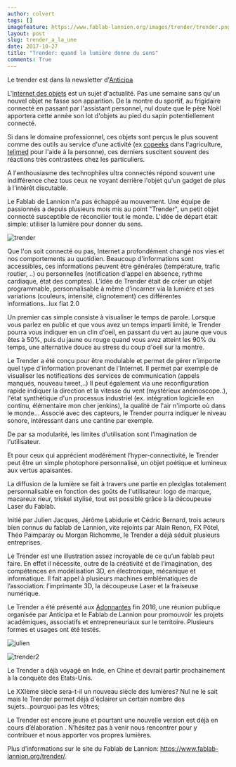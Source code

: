 ```yaml
---
author: colvert
tags: []
imagefeature: https://www.fablab-lannion.org/images/trender/trender.png
layout: post
slug: trender_a_la_une
date: 2017-10-27
title: "Trender: quand la lumière donne du sens"
comments: True
---
```


Le trender est dans la newsletter d'[Anticipa](https://www.technopole-anticipa.com/Le-Trender-du-Fablab-quand-la-lumiere-donne-du-sens.html)

L'[Internet des objets](https://fr.wikipedia.org/wiki/Internet_des_objets) est un sujet d'actualité. Pas une semaine sans qu'un nouvel objet ne fasse son apparition. 
De la montre du sportif, au frigidaire connecté en passant par l'assistant personnel, nul doute que le père Noël apportera cette année son lot d'objets au pied du sapin potentiellement connecté.

Si dans le domaine professionnel, ces objets sont perçus le plus souvent comme des outils au service d'une activité (ex [copeeks](https://copeeks.fr/fr/) dans l'agriculture, [telimed](https://telimed.fr/) pour l'aide à la personne), ces derniers suscitent souvent des réactions très contrastées chez les particuliers.

A l'enthousiasme des technophiles ultra connectés répond souvent une indifférence chez tous ceux ne voyant derrière l'objet qu'un gadget de plus à l'intérêt discutable.

Le Fablab de Lannion n'a pas échappé au mouvement. Une équipe de passionnés a depuis plusieurs mois mis au point "Trender", un petit objet connecté susceptible de réconcilier tout le monde. 
L'idée de départ était simple: utiliser la lumière pour donner du sens.

![trender](https://lh3.googleusercontent.com/bkRPhAUmA1r144kUNzBRx-KY8-crNbtgIoVtOzlUOgcJpTQCuRQJEYZSr5XEx3bcYim-_OGy52SbBQjguOxybuiGfMh2uIKxS8FugxGR0rgBc5TAiz02TR6BNCfpZP6Qu1yUjhy8G6jZNnV7KT0qV4WLF3LH6nOnp2FF_2tz_-NPBeHfAp202e1XXQCOQzqK8INXXD8oDVfrxX-Wo47tcKrcfX6ETcunABuV0u_xHkS_3xpCJpRJmzGZCC0C6ogvAeso9sHfGulF-SIgXYpY9krN0D53im1cnsNVAhbfmaeqC3q4XJ8S_LWov50sQzuNy9FqRcy1GAnzgLt59kpWbD320afXpN4TAqhQTrw3RQp9U-8hU9kCrUsAqF-lOBw1PARKBN_IGIQpjew86KpM7tGB8R7LC-rab4Jsbsh12zCOssVah4xF2MvywYckss7uf3G4N65npKm8cK2OTfeIio8Jf18qcR5Jarc-aJ-E2LU3d-TI7iQ1PEwXaxi61GEP2vmw0iZ3SPYMg189_D1ploylCsNW36iRWZu1wlx5QEps3BuqbZSMnBpg1NNj2E-YYzDp_njkSkm1eCyB3W3sC32PWBH8NW6gLwnesCXppQg=w503-h342-no)

Que l'on soit connecté ou pas, Internet a profondément changé nos vies et nos comportements au quotidien. Beaucoup d'informations sont accessibles, ces informations peuvent être générales (température, trafic routier, ..) ou personnelles (notification d'appel en absence, rythme cardiaque, état des comptes). 
L'idée de Trender était de créer un objet programmable, personnalisable à même d'incarner via la lumière et ses variations (couleurs, intensité, clignotement) ces différentes informations...lux fiat 2.0

Un premier cas simple consiste à visualiser le temps de parole. Lorsque vous parlez en public et que vous avez un temps imparti limité, le Trender pourra vous indiquer en un clin d'oeil, en passant du vert au jaune que vous êtes à 50%, puis du jaune ou rouge quand vous avez atteint les 90% du temps, une alternative douce au stress du coup d'oeil sur la montre.

Le Trender a été conçu pour être modulable et permet de gérer n'importe quel type d'information provenant de l'Internet. Il permet par exemple de visualiser les notifications des services de communication (appels manqués, nouveau tweet,..) 
Il peut également via une reconfiguration rapide indiquer la direction et la vitesse du vent (mystérieux anémoscope..), l'état synthétique d'un processus industriel (ex. intégration logicielle en continu, élémentaire mon cher jenkins), la qualité de l'air n'importe où dans le monde...
Associé avec des capteurs, le Trender pourra indiquer le niveau sonore, intéressant dans une cantine par exemple.

De par sa modularité, les limites d'utilisation sont l'imagination de l'utilisateur.

Et pour ceux qui apprécient modérément l’hyper-connectivité, le Trender peut être un simple photophore personnalisé, un objet poétique et lumineux aux vertus apaisantes.

La diffusion de la lumière se fait à travers une partie en plexiglas totalement personnalisable en fonction des goûts de l'utilisateur: logo de marque, macareux rieur, triskel stylisé, tout est possible grâce à la découpeuse Laser du Fablab.

Initié par Julien Jacques, Jérôme Labidurie et Cédric Bernard, trois acteurs bien connus du fablab de Lannion, vite rejoints par Alain Renon, FX Pôtel, Théo Paimparay ou Morgan Richomme, le Trender a déjà séduit plusieurs entreprises.

Le Trender est une illustration assez incroyable de ce qu’un fablab peut faire. En effet il nécessite, outre de la créativité et de l’imagination, des compétences en modélisation 3D, en électronique, mécanique et informatique. Il fait appel à plusieurs machines emblématiques de l’association: l’imprimante 3D, la découpeuse Laser et la fraiseuse numérique. 

Le Trender a été présenté aux [Adonnantes](https://wiki.fablab-lannion.org/index.php?title=Adonnantes) fin 2016, une réunion publique organisée par Anticipa et le Fablab de Lannion pour promouvoir les projets académiques, associatifs et entrepreneuriaux sur le territoire. Plusieurs formes et usages ont été testés.

![julien](https://lh3.googleusercontent.com/IxvcTI4jbiipcIQ6GEkicXxqx3Fi5VpxgOQpCHG5s9UXdumgoJB_9dsjeffMrCqk2WZj9pNewavikbMZTZ2eKSxpKA32FsxrogEmgtOB6NjXzbpZ9BolCMBqh1tGMsgadlz5A4btEpAZ1kPNg93Zo0787byJZecKONPOdhrP2VUqqciG5XIjczdXUwUfbed0oXLgL-Ep5FoQNzZIZomGs886ciqV0rRp15lArvQ8X-Iks4isoacz2lTnFXpZ0aK0IbXjF_BjlUv3T7sXlsI2nkEQHIie9EqHw-pm0Fry1_oxkh9vQhSWH69-3KXsT0iC6Wce2elM0TDWSn2kHQ-7GfEEsbqV1vO-0Etcvom0hGYWmas2g23YyHkA39KEHiEr2We2BESoSQUclq_aR-v2EjUwb7t7Zp8uDXbIPJdn89EmlrOgIvn3jUDNYhCSBcPbzjBDTnp7SpZah_5mmBaObS94QYWx70X_CfSXCWM7h2SrwYgf1p7bMhIlvFLz3T8WBoq-sKS-CRbqx3NE34u4b1pmAj3LuX2SRTADDpkW1wdQOyHf_sLa44D0DWu4vtgxvhXBvdQkeX_MxycGtaru6CSa3uU2UE4rPX02NGZ8iXw=w856-h642-no)

![trender2](https://lh3.googleusercontent.com/7FYMtVUuazocGdgoE90Vk8rj8jKccWy49wbxc_uANQ7hDy-1hv4yZp8JDEDQy-rXlu4YsnVzbmcd9lpklMM0_p6Rb6Mn3EnHm49IIZBAFdU4VoeqSvxvJK4Iiym3dehCXo06wmjGAE14wwoFsb71UJqqXW55Vc-0VpVVDNpHbe7yTxpSkGzq49MbCKLCzJnYNXftEygu5DA6ofNrmpuWTDGPJSsxX6bEDvwhRN49npuxZIWjjPL6M2KWG5cPILaNjaQ6HpilDOgdI7sL2k-At9It9QrPeg9O9SGBk4a22rNXA-qb24Ctj_PskI5nugq6Zwpl86EwOYiwjfJGP9e66YiFOv0H6BlsyYBu7D-DWgauBah6NdoA_IiQqQIBO0_BE6GgrNq3--OgZUY6LIXEWJkZ4j2uZzzj2eP772tDr1-O62eLHJKF2b_e81F0kattO4mMfBU8VbX7kacPWdkMYGOoa7g9GRC5rS0XbnImfaQNOK3QmfRQTCGnB848gwTQRyvF0CH1Cr8aDKF8TLnRjZ8heYLXjJKiTVtmUXvW0euwFFFTPwVJdL8zyHF44hxZIcJaGYWaWGYhZL3OIZcLlcNXKRybRA1Y4mSy_09Ll0g=w1142-h642-no)

Le Trender a déjà voyagé en Inde, en Chine et devrait partir prochainement à la conquète des Etats-Unis. 

Le XXIème siècle sera-t-il un nouveau siècle des lumières? Nul ne le sait mais le Trender permet déjà d'éclairer un certain nombre des sujets...pourquoi pas les vôtres;


Le Trender est encore jeune et pourtant une nouvelle version est déjà en cours d’élaboration . N’hésitez pas à venir nous rencontrer pour y contribuer et nous apporter vos propres lumières.

Plus d’informations sur le site du Fablab de Lannion: https://www.fablab-lannion.org/trender/. 
